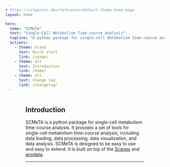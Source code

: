 ```yaml
---
# https://vitepress.dev/reference/default-theme-home-page
layout: home

hero:
  name: "SCMeTA"
  text: "Single-Cell Metabolism Time-course Analysis"
  tagline: "A python package for single-cell metabolism time-course analysis"
  actions:
    - theme: brand
      text: Quick start
      link: /usage/
    - theme: alt
      text: Introduction
      link: /home/
    - theme: alt
      text: Change log
      link: /changelog/
---
```



<div class="container">
<div class="vp-doc">

## Introduction

SCMeTA is a python package for single-cell metabolism time-course analysis. It provides a set of tools for single-cell metabolism time-course analysis, including data loading, data processing, data visualization, and data analysis. SCMeTA is designed to be easy to use and easy to extend. It is built on top of the [Scanpy](https://scanpy.readthedocs.io/en/stable/) and [anndata](https://anndata.readthedocs.io/en/latest/).

---

</div>
</div>

<style scoped>
.container {
  display: flex;
  position: relative;
  margin: 0 auto;
  padding: 0 24px;
  /**
   * same as VPHero.vue
   * https://github.com/vuejs/vitepress/blob/v1.0.0-beta.5/src/client/theme-default/components/VPHero.vue#L83
   */
  max-width: 1280px;
}

@media (min-width: 640px) {
  .container {
    padding-inline: 48px;
  }
}

@media (min-width: 960px) {
  .container {
    padding-inline: 64px;
  }
}


.contributors-avatar {
  width: 600px;
}
</style>
